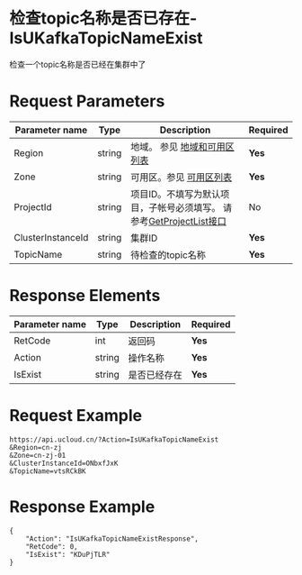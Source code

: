 # 检查topic名称是否已存在-IsUKafkaTopicNameExist

检查一个topic名称是否已经在集群中了

# Request Parameters
|Parameter name|Type|Description|Required|
|---|---|---|---|
|Region|string|地域。 参见 [地域和可用区列表](api/summary/regionlist)|**Yes**|
|Zone|string|可用区。参见 [可用区列表](api/summary/regionlist)|**Yes**|
|ProjectId|string|项目ID。不填写为默认项目，子帐号必须填写。 请参考[GetProjectList接口](api/summary/get_project_list)|No|
|ClusterInstanceId|string|集群ID|**Yes**|
|TopicName|string|待检查的topic名称|**Yes**|

# Response Elements
|Parameter name|Type|Description|Required|
|---|---|---|---|
|RetCode|int|返回码|**Yes**|
|Action|string|操作名称|**Yes**|
|IsExist|string|是否已经存在|**Yes**|

# Request Example
```
https://api.ucloud.cn/?Action=IsUKafkaTopicNameExist
&Region=cn-zj
&Zone=cn-zj-01
&ClusterInstanceId=ONbxfJxK
&TopicName=vtsRCkBK
```

# Response Example
```
{
    "Action": "IsUKafkaTopicNameExistResponse", 
    "RetCode": 0, 
    "IsExist": "KDuPjTLR"
}
```

